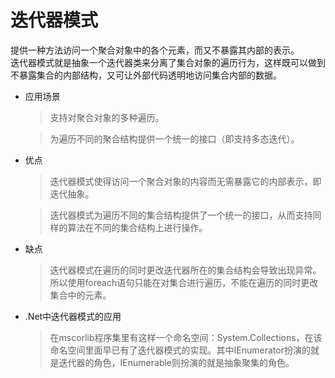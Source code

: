 # 迭代器模式
提供一种方法访问一个聚合对象中的各个元素，而又不暴露其内部的表示。  
迭代器模式就是抽象一个迭代器类来分离了集合对象的遍历行为，这样既可以做到不暴露集合的内部结构，又可让外部代码透明地访问集合内部的数据。  

* 应用场景
  > 支持对聚合对象的多种遍历。  

  > 为遍历不同的聚合结构提供一个统一的接口（即支持多态迭代）。  

* 优点
  > 迭代器模式使得访问一个聚合对象的内容而无需暴露它的内部表示，即迭代抽象。  

  > 迭代器模式为遍历不同的集合结构提供了一个统一的接口，从而支持同样的算法在不同的集合结构上进行操作。  

* 缺点
  > 迭代器模式在遍历的同时更改迭代器所在的集合结构会导致出现异常。所以使用foreach语句只能在对集合进行遍历，不能在遍历的同时更改集合中的元素。  

* .Net中迭代器模式的应用
  > 在mscorlib程序集里有这样一个命名空间：System.Collections，在该命名空间里面早已有了迭代器模式的实现。其中IEnumerator扮演的就是迭代器的角色，IEnumerable则扮演的就是抽象聚集的角色。  